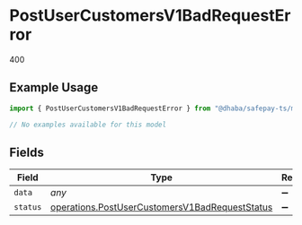 # PostUserCustomersV1BadRequestError

400

## Example Usage

```typescript
import { PostUserCustomersV1BadRequestError } from "@dhaba/safepay-ts/models/errors";

// No examples available for this model
```

## Fields

| Field                                                                                                            | Type                                                                                                             | Required                                                                                                         | Description                                                                                                      |
| ---------------------------------------------------------------------------------------------------------------- | ---------------------------------------------------------------------------------------------------------------- | ---------------------------------------------------------------------------------------------------------------- | ---------------------------------------------------------------------------------------------------------------- |
| `data`                                                                                                           | *any*                                                                                                            | :heavy_minus_sign:                                                                                               | N/A                                                                                                              |
| `status`                                                                                                         | [operations.PostUserCustomersV1BadRequestStatus](../../models/operations/postusercustomersv1badrequeststatus.md) | :heavy_minus_sign:                                                                                               | N/A                                                                                                              |